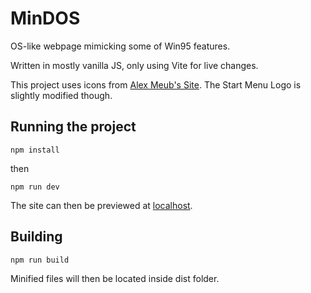 # MinDOS
 OS-like webpage mimicking some of Win95 features.

 Written in mostly vanilla JS, only using Vite for live changes.

 This project uses icons from [Alex Meub's Site](https://win98icons.alexmeub.com/).
 The Start Menu Logo is slightly modified though.

## Running the project

```pwsh
npm install
```

then

```pwsh
npm run dev
```

The site can then be previewed at [localhost](http://localhost:5173).

## Building

```pwsh
npm run build
```

Minified files will then be located inside dist folder.